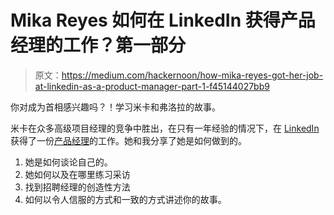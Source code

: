 # Mika Reyes 如何在 LinkedIn 获得产品经理的工作？第一部分

> 原文：<https://medium.com/hackernoon/how-mika-reyes-got-her-job-at-linkedin-as-a-product-manager-part-1-f45144027bb9>

你对成为首相感兴趣吗？！学习米卡和弗洛拉的故事。

米卡在众多高级项目经理的竞争中胜出，在只有一年经验的情况下，在 [LinkedIn](https://hackernoon.com/tagged/linkedin) 获得了一份[产品经理](https://hackernoon.com/tagged/product-manager)的工作。她和我分享了她是如何做到的。

1.  她是如何谈论自己的。
2.  她如何以及在哪里练习采访
3.  找到招聘经理的创造性方法
4.  如何以令人信服的方式和一致的方式讲述你的故事。